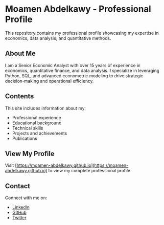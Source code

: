 # Moamen Abdelkawy - Professional Profile

This repository contains my professional profile showcasing my expertise in economics, data analysis, and quantitative methods.

## About Me

I am a Senior Economic Analyst with over 15 years of experience in economics, quantitative finance, and data analysis. I specialize in leveraging Python, SQL, and advanced econometric modeling to drive strategic decision-making and operational efficiency.

## Contents

This site includes information about my:
- Professional experience
- Educational background
- Technical skills
- Projects and achievements
- Publications

## View My Profile

Visit [https://moamen-abdelkawy.github.io](https://moamen-abdelkawy.github.io) to view my complete professional profile.

## Contact

Connect with me on:
- [LinkedIn](https://www.linkedin.com/in/moamen-abdelkawy/)
- [GitHub](https://github.com/Moamen-Abdelkawy)
- [Twitter](https://x.com/MoamenAbdelkawy)
